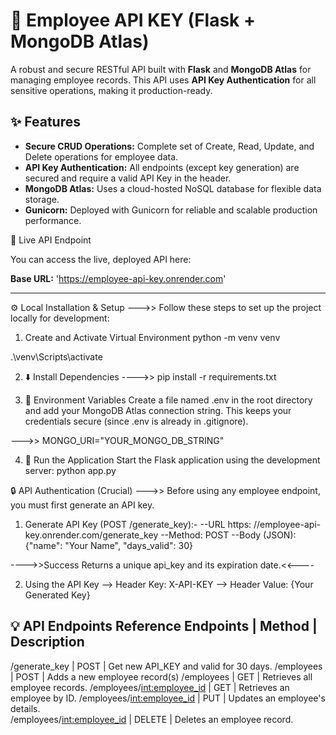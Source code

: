 # 🚀 Employee API KEY (Flask + MongoDB Atlas)

A robust and secure RESTful API built with **Flask** and **MongoDB Atlas** for managing employee records. This API uses **API Key Authentication** for all sensitive operations, making it production-ready.


## ✨ Features

* **Secure CRUD Operations:** Complete set of Create, Read, Update, and Delete operations for employee data.
* **API Key Authentication:** All endpoints (except key generation) are secured and require a valid API Key in the header.
* **MongoDB Atlas:** Uses a cloud-hosted NoSQL database for flexible data storage.
* **Gunicorn:** Deployed with Gunicorn for reliable and scalable production performance.


🔗 Live API Endpoint

You can access the live, deployed API here:

**Base URL:** 'https://employee-api-key.onrender.com'

---


⚙️ Local Installation & Setup
--->> Follow these steps to set up the project locally for development:

1. Create and Activate Virtual Environment
python -m venv venv

.\venv\Scripts\activate


2. ⬇️ Install Dependencies
---->> pip install -r requirements.txt


3. 🚀 Environment Variables
Create a file named .env in the root directory and add your MongoDB Atlas connection string. This keeps your credentials secure (since .env is already in .gitignore).

--->> MONGO_URI="YOUR_MONGO_DB_STRING"


4. 🎊 Run the Application
Start the Flask application using the development server: python app.py


🔒 API Authentication (Crucial)
--->> Before using any employee endpoint, you must first generate an API key.

1. Generate API Key (POST /generate_key):-
--URL	https: //employee-api-key.onrender.com/generate_key
--Method:	POST
--Body (JSON):	{"name": "Your Name", "days_valid": 30}

---->>Success	Returns a unique api_key and its expiration date.<<----

2. Using the API Key
--> Header Key: X-API-KEY
--> Header Value: {Your Generated Key}


💡 API Endpoints Reference
            Endpoints 	        |   Method   |          Description            
--------------------------------------------------------------------------------------
/generate_key                   |    POST    |   Get new API_KEY and valid for 30 days.
/employees                      |	   POST	   |   Adds a new employee record(s)
/employees                      |    GET     |   Retrieves all employee records.
/employees/<int:employee_id>	  |    GET	   |   Retrieves an employee by ID.	
/employees/<int:employee_id>    |	   PUT	   |   Updates an employee's details.	
/employees/<int:employee_id>	  |   DELETE   |   Deletes an employee record.	

